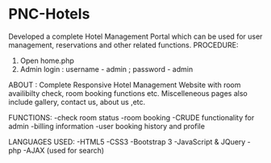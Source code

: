 # PNC-Hotels
Developed a complete Hotel Management Portal which can be used for user management, reservations and other related functions.
PROCEDURE:
1. Open home.php
2. Admin login : username - admin ; password - admin

ABOUT :
Complete Responsive Hotel Management Website with room availibilty check, room booking functions etc.
Miscelleneous pages also include gallery, contact us, about us ,etc.

FUNCTIONS:
-check room status
-room booking
-CRUDE functionality for admin
-billing information
-user booking history and profile

LANGUAGES USED:
-HTML5
-CSS3
-Bootstrap 3
-JavaScript & JQuery
-php
-AJAX (used for search)

